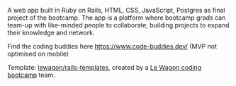 A web app built in Ruby on Rails, HTML, CSS, JavaScript, Postgres as final project of the bootcamp.
The app is a platform where bootcamp grads can team-up with like-minded people to collaborate, building projects to expand their knowledge and network.

Find the coding buddies here https://www.code-buddies.dev/ (MVP not optimised on mobile)

Template: [lewagon/rails-templates](https://github.com/lewagon/rails-templates), created by a [Le Wagon coding bootcamp](https://www.lewagon.com) team.
